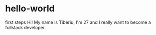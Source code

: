# hello-world
first steps
Hi! My name is Tiberiu, I'm 27 and I really want to become a fullstack developer.
